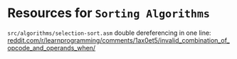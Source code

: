# Resources for `Sorting Algorithms`

`src/algorithms/selection-sort.asm` double dereferencing in one line:
[reddit.com/r/learnprogramming/comments/1ax0et5/invalid_combination_of_opcode_and_operands_when/](https://www.reddit.com/r/learnprogramming/comments/1ax0et5/invalid_combination_of_opcode_and_operands_when/)
